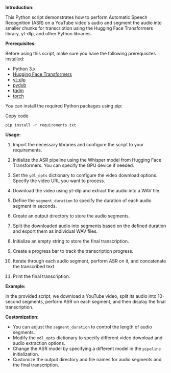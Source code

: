 **Introduction:**

This Python script demonstrates how to perform Automatic Speech Recognition (ASR) on a YouTube video's audio and segment the audio into smaller chunks for transcription using the Hugging Face Transformers library, yt-dlp, and other Python libraries.

**Prerequisites:**

Before using this script, make sure you have the following prerequisites installed:

-   Python 3.x
-   [Hugging Face Transformers](https://huggingface.co/transformers/)
-   [yt-dlp](https://github.com/yt-dlp/yt-dlp)
-   [pydub](https://github.com/jiaaro/pydub)
-   [tqdm](https://github.com/tqdm/tqdm)
-   [torch](https://github.com/pytorch/pytorch)

You can install the required Python packages using pip:

Copy code

`pip install -r requirements.txt` 

**Usage:**

1.  Import the necessary libraries and configure the script to your requirements.
    
2.  Initialize the ASR pipeline using the Whisper model from Hugging Face Transformers. You can specify the GPU device if needed.
    
3.  Set the `ydl_opts` dictionary to configure the video download options. Specify the video URL you want to process.
    
4.  Download the video using yt-dlp and extract the audio into a WAV file.
    
5.  Define the `segment_duration` to specify the duration of each audio segment in seconds.
    
6.  Create an output directory to store the audio segments.
    
7.  Split the downloaded audio into segments based on the defined duration and export them as individual WAV files.
    
8.  Initialize an empty string to store the final transcription.
    
9.  Create a progress bar to track the transcription progress.
    
10.  Iterate through each audio segment, perform ASR on it, and concatenate the transcribed text.
    
11.  Print the final transcription.
    

**Example:**

In the provided script, we download a YouTube video, split its audio into 10-second segments, perform ASR on each segment, and then display the final transcription.

**Customization:**

-   You can adjust the `segment_duration` to control the length of audio segments.
-   Modify the `ydl_opts` dictionary to specify different video download and audio extraction options.
-   Change the ASR model by specifying a different model in the `pipeline` initialization.
-   Customize the output directory and file names for audio segments and the final transcription.
